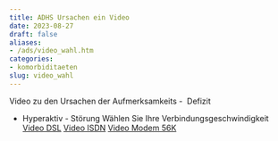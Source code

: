 ```yaml
---
title: ADHS Ursachen ein Video
date: 2023-08-27
draft: false
aliases:
- /ads/video_wahl.htm
categories:
- komorbiditaeten
slug: video_wahl
---
```

Video zu den Ursachen der
Aufmerksamkeits -  Defizit
- Hyperaktiv - Störung
Wählen Sie Ihre
Verbindungsgeschwindigkeit
[Video
DSL](https://borderliner.ch/ads/video_dsl.htm) [Video ISDN](https://borderliner.ch/ads/video_isdn.htm) [Video Modem 56K](https://borderliner.ch/ads/video_mod.htm)
